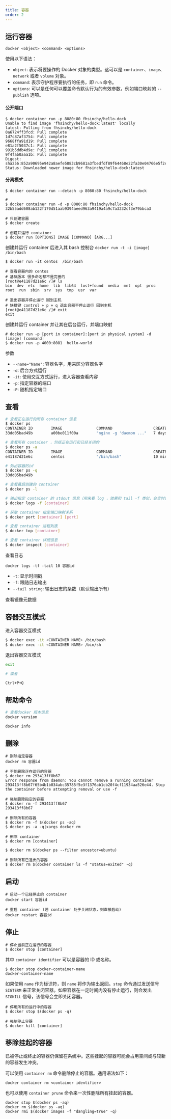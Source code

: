 ```yaml
---
title: 容器
order: 2
---
```


## 运行容器

```shell
docker <object> <command> <options>
```

使用以下语法：

- `object`: 表示将要操作的 Docker 对象的类型。这可以是 `container`、`image`、`network` 或者 `volume` 对象。
- `command`: 表示守护程序要执行的任务，即 `run` 命令。
- `options`: 可以是任何可以覆盖命令默认行为的有效参数，例如端口映射的 `--publish` 选项。

#### 公开端口

```shell
$ docker container run -p 8080:80 fhsinchy/hello-dock
Unable to find image 'fhsinchy/hello-dock:latest' locally
latest: Pulling from fhsinchy/hello-dock
0a6724ff3fcd: Pull complete
1d7c87af3754: Pull complete
9668ffa91d19: Pull complete
e81a2f5037c1: Pull complete
991b5ddb4d9e: Pull complete
9f4fab0aaa1b: Pull complete
Digest: sha256:852a90695e942a8aefe5883cb9681a3fbedfdf89f64468e22fa30e04766e5f2e
Status: Downloaded newer image for fhsinchy/hello-dock:latest
```

#### 分离模式

```shell
$ docker container run --detach -p 8080:80 fhsinchy/hello-dock

#
$ docker container run -d -p 8080:80 fhsinchy/hello-dock
32b55add608ab122f170d51aab9394aeed963a9419a4a9c7a3232cf3e79bbca3
```

```shell
# 只创建容器
$ docker create

# 创建并运行 container
$ docker run [OPTIONS] IMAGE [COMMAND] [ARG...]
```

创建并运行 container 后进入其 bash 控制台 `docker run -t -i [image] /bin/bash`

```shell
$ docker run -it centos  /bin/bash

# 查看容器内的 centos
# 基础版本 很多命名都不是完善的
[root@e41187d21e6c /]# ls
bin  dev  etc  home  lib  lib64  lost+found  media  mnt  opt  proc  root  run  sbin  srv  sys  tmp  usr  var

# 退出容器并停止运行 回到主机
# 快捷键 control + p + q 退出容器不停止运行 回到主机
[root@e41187d21e6c /]# exit
exit
```

创建并运行 container 并让其在后台运行，并端口映射

```shell
# docker run -p [port in container]:[port in physical system] -d [image] [command]
$ docker run -p 4000:8081  hello-world
```

参数

- `--name="Name"`: 容器名字，用来区分容器名字
- `-d`: 后台方式运行
- `-it`: 使用交互方式运行，进入容器查看内容
- `-p`: 指定容器的端口
- `-P`: 随机指定端口

## 查看

```bash
# 查看正在运行的所有 container 信息
$ docker ps
CONTAINER ID        IMAGE               COMMAND                  CREATED             STATUS              PORTS                NAMES
33dd05bad49b        a00be011f00a        "nginx -g 'daemon ..."   7 days ago          Up 7 days           0.0.0.0:80->80/tcp   suspicious_yonath

# 查看所有 container ，包括正在运行和已经关闭的
$ docker ps -a
CONTAINER ID        IMAGE               COMMAND                  CREATED             STATUS                     PORTS                NAMES
e41187d21e6c        centos              "/bin/bash"              10 minutes ago      Exited (0) 6 minutes ago                        peaceful_austin

# 列出容器的id
$ docker ps -q
33dd05bad49b

# 查看最后创建的 container
$ docker ps -l

# 输出指定 container 的 stdout 信息（用来看 log ，效果和 tail -f 类似，会实时输出。）
$ docker logs -f [container]

# 获取 container 指定端口映射关系
$ docker port [container] [port]

# 查看 container 进程列表
$ docker top [container]

# 查看 container 详细信息
$ docker inspect [container]
```

查看日志

```shell
docker logs -tf -tail 10 容器id
```

- `-t`: 显示时间戳
- `-f`: 跟随日志输出
- `--tail string`: 输出日志的条数（默认输出所有）

查看镜像元数据

## 容器交互模式

进入容器交互模式

```bash
$ docker exec -it <CONTAINER NAME> /bin/bash
$ docker exec -it <CONTAINER NAME> /bin/sh
```

退出容器交互模式

```bash
exit

# 或者

Ctrl+P+Q
```

## 帮助命令

```bash
# 查看docker 版本信息
docker version

docker info
```

## 删除

```shell
# 删除指定容器
docker rm 容器id

# 不能删除正在运行的容器
$ docker rm 293413ff8b67
Error response from daemon: You cannot remove a running container 293413ff8b67f65b4b1b034abc35785f5e3f1376ab1cb20f4cf11934aa526e44. Stop the container before attempting removal or use -f

# 强制删除指定的容器
$ docker rm -f 293413ff8b67
293413ff8b67

# 删除所有的容器
$ docker rm -f $(docker ps -aq)
$ docker ps -a -q|xargs docker rm

# 删除 container
$ docker rm [container]

$ docker rm $(docker ps --filter ancestor=ubuntu)

# 删除所有已退出的容器
$ docker rm $(docker container ls -f "status=exited" -q)
```

## 启动

```shell
# 启动一个已经停止的 container
docker start 容器id

# 重启 container (若 container 处于关闭状态，则直接启动)
docker restart 容器id
```

## 停止

```shell
# 停止当前正在运行的容器
$ docker stop [container]
```

其中 `container identifier` 可以是容器的 ID 或名称。

```shell
$ docker stop docker-container-name
docker-container-name
```

如果使用 `name` 作为标识符，则 `name` 将作为输出返回。`stop` 命令通过发送信号 `SIGTERM` 来正常关闭容器。如果容器在一定时间内没有停止运行，则会发出 `SIGKILL` 信号，该信号会立即关闭容器。

```shell
# 停用所有的运行中的容器
$ docker stop $(docker ps -q)

# 强制停止容器
$ docker kill [container]
```

## 移除挂起的容器

已被停止或终止的容器仍保留在系统中。这些挂起的容器可能会占用空间或与较新的容器发生冲突。

可以使用 `container rm` 命令删除停止的容器。通用语法如下：

```shell
docker container rm <container identifier>
```

也可以使用 `container prune` 命令来一次性删除所有挂起的容器。

```shell
docker stop $(docker ps -aq)
docker rm $(docker ps -aq)
docker rmi $(docker images -f "dangling=true" -q)
```
